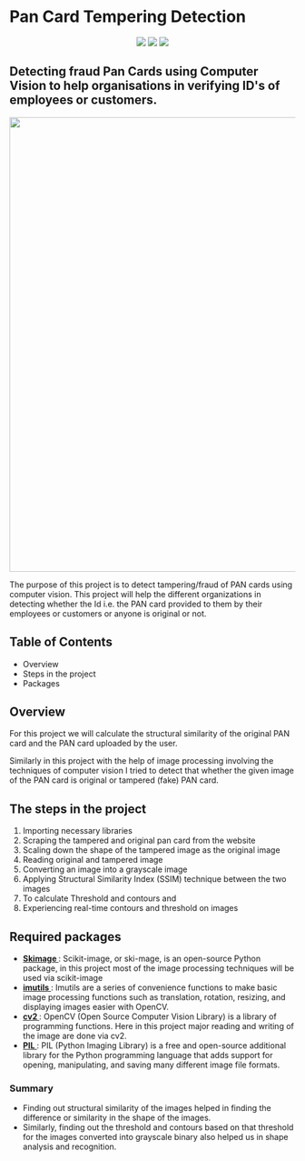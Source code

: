 

# Pan Card Tempering Detection



<p align="center">
  <img src="https://img.shields.io/badge/Machine%20Learning-brightgreen" />
  <img src="https://img.shields.io/badge/PYTHON%20-blue" />
  <img src="https://img.shields.io/badge/Computer%20%20Vision-brightgreen" />
</p>



## Detecting fraud Pan Cards using Computer Vision to help organisations in verifying ID's of employees or customers.



<p 
align="center">
<img src="https://www.nec.com/en/global/solutions/biometrics/img/face/face_header_sd.jpg" width="800px">
</p>
 



The purpose of this project is to detect tampering/fraud of PAN cards using computer vision. This project will help the different organizations in detecting whether the Id i.e. the PAN card provided to them by their employees or customers or anyone is original or not.
## Table of Contents
- Overview
- Steps in the project
- Packages


## Overview
For this project we will calculate the structural similarity of the original PAN card and the PAN card uploaded by the user. 
<!--   This is the soul of this project we will discuss it thoroughly later in this blog.-->

Similarly in this project with the help of image processing involving the techniques of computer vision I tried to detect that whether the given image of the PAN card is original or tampered (fake) PAN card.


## The steps in the project 
1. Importing necessary libraries
2. Scraping the tampered and original pan card from the website
3. Scaling down the shape of the tampered image as the original image
4. Reading original and tampered image
5. Converting an image into a grayscale image
6. Applying Structural Similarity Index (SSIM) technique between the two images
7. To calculate Threshold and contours and
8. Experiencing real-time contours and threshold on images



## Required packages

* <a href="https://scikit-image.org/docs/dev/api/skimage.html#:~:text=scikit%2Dimage%20(a.k.a.%20skimage%20),image%20processing%20and%20computer%20vision."> <b>Skimage </b> </a> : Scikit-image, or ski-mage, is an open-source Python package, in this project most of the image processing techniques will be used via scikit-image
* <a href= "https://github.com/PyImageSearch/imutils#:~:text=imutils-,A%20series%20of%20convenience%20functions%20to%20make%20basic%20image%20processing,Python%202.7%20and%20Python%203.">  <b>imutils </b> </a> : Imutils are a series of convenience functions to make basic image processing functions such as translation, rotation, resizing, and displaying images easier with OpenCV.
* <a href="https://pypi.org/project/opencv-python/"> <b>cv2 </b> </a> : OpenCV (Open Source Computer Vision Library) is a library of programming functions. Here in this project major reading and writing of the image are done via cv2.
* <a href="https://en.wikipedia.org/wiki/Python_Imaging_Library"> <b>PIL </b> </a> : PIL (Python Imaging Library) is a free and open-source additional library for the Python programming language that adds support for opening, manipulating, and saving many different image file formats.


### Summary

- Finding out structural similarity of the images helped in finding the difference or similarity in the shape of the images.
- Similarly, finding out the threshold and contours based on that threshold for the images converted into grayscale binary also helped us in shape analysis and recognition.
<!--
- As our SSIM is ~31.2% we can say that the image user provided is fake or tampered with.

- Finally, we visualized the differences and similarities between the images by displaying the images with contours, difference, and threshold.
-->

